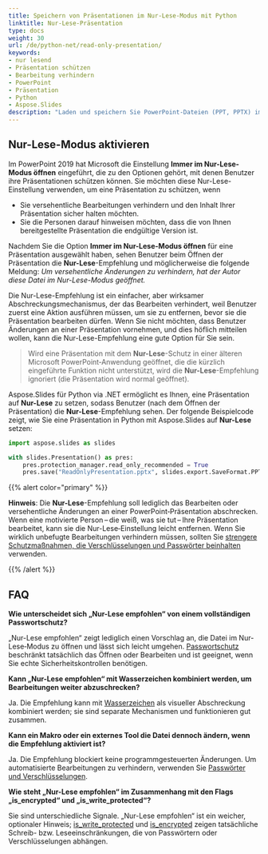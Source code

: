 ```yaml
---
title: Speichern von Präsentationen im Nur-Lese-Modus mit Python
linktitle: Nur-Lese-Präsentation
type: docs
weight: 30
url: /de/python-net/read-only-presentation/
keywords:
- nur lesend
- Präsentation schützen
- Bearbeitung verhindern
- PowerPoint
- Präsentation
- Python
- Aspose.Slides
description: "Laden und speichern Sie PowerPoint-Dateien (PPT, PPTX) im Nur-Lese-Modus mit Aspose.Slides für Python via .NET, um präzise Folienvorschauen zu erhalten, ohne Ihre Präsentationen zu verändern."
---
```


## **Nur-Lese-Modus aktivieren**

Im PowerPoint 2019 hat Microsoft die Einstellung **Immer im Nur-Lese-Modus öffnen** eingeführt, die zu den Optionen gehört, mit denen Benutzer ihre Präsentationen schützen können. Sie möchten diese Nur-Lese-Einstellung verwenden, um eine Präsentation zu schützen, wenn

- Sie versehentliche Bearbeitungen verhindern und den Inhalt Ihrer Präsentation sicher halten möchten.  
- Sie die Personen darauf hinweisen möchten, dass die von Ihnen bereitgestellte Präsentation die endgültige Version ist.  

Nachdem Sie die Option **Immer im Nur-Lese-Modus öffnen** für eine Präsentation ausgewählt haben, sehen Benutzer beim Öffnen der Präsentation die **Nur-Lese**-Empfehlung und möglicherweise die folgende Meldung: *Um versehentliche Änderungen zu verhindern, hat der Autor diese Datei im Nur-Lese-Modus geöffnet.*

Die Nur-Lese-Empfehlung ist ein einfacher, aber wirksamer Abschreckungsmechanismus, der das Bearbeiten verhindert, weil Benutzer zuerst eine Aktion ausführen müssen, um sie zu entfernen, bevor sie die Präsentation bearbeiten dürfen. Wenn Sie nicht möchten, dass Benutzer Änderungen an einer Präsentation vornehmen, und dies höflich mitteilen wollen, kann die Nur-Lese-Empfehlung eine gute Option für Sie sein.

> Wird eine Präsentation mit dem **Nur-Lese**-Schutz in einer älteren Microsoft PowerPoint‑Anwendung geöffnet, die die kürzlich eingeführte Funktion nicht unterstützt, wird die **Nur-Lese**-Empfehlung ignoriert (die Präsentation wird normal geöffnet).

Aspose.Slides für Python via .NET ermöglicht es Ihnen, eine Präsentation auf **Nur-Lese** zu setzen, sodass Benutzer (nach dem Öffnen der Präsentation) die **Nur-Lese**-Empfehlung sehen. Der folgende Beispielcode zeigt, wie Sie eine Präsentation in Python mit Aspose.Slides auf **Nur-Lese** setzen:

```py
import aspose.slides as slides

with slides.Presentation() as pres:
    pres.protection_manager.read_only_recommended = True
    pres.save("ReadOnlyPresentation.pptx", slides.export.SaveFormat.PPTX)
```

{{% alert color="primary" %}} 

**Hinweis**: Die **Nur-Lese**-Empfehlung soll lediglich das Bearbeiten oder versehentliche Änderungen an einer PowerPoint‑Präsentation abschrecken. Wenn eine motivierte Person – die weiß, was sie tut – Ihre Präsentation bearbeitet, kann sie die Nur-Lese‑Einstellung leicht entfernen. Wenn Sie wirklich unbefugte Bearbeitungen verhindern müssen, sollten Sie [strengere Schutzmaßnahmen, die Verschlüsselungen und Passwörter beinhalten](https://docs.aspose.com/slides/python-net/password-protected-presentation/) verwenden. 

{{% /alert %}} 

## **FAQ**

**Wie unterscheidet sich „Nur-Lese empfohlen“ von einem vollständigen Passwortschutz?**

„Nur-Lese empfohlen“ zeigt lediglich einen Vorschlag an, die Datei im Nur-Lese‑Modus zu öffnen und lässt sich leicht umgehen. [Passwortschutz](/slides/de/python-net/password-protected-presentation/) beschränkt tatsächlich das Öffnen oder Bearbeiten und ist geeignet, wenn Sie echte Sicherheitskontrollen benötigen.

**Kann „Nur-Lese empfohlen“ mit Wasserzeichen kombiniert werden, um Bearbeitungen weiter abzuschrecken?**

Ja. Die Empfehlung kann mit [Wasserzeichen](/slides/de/python-net/watermark/) als visueller Abschreckung kombiniert werden; sie sind separate Mechanismen und funktionieren gut zusammen.

**Kann ein Makro oder ein externes Tool die Datei dennoch ändern, wenn die Empfehlung aktiviert ist?**

Ja. Die Empfehlung blockiert keine programmgesteuerten Änderungen. Um automatisierte Bearbeitungen zu verhindern, verwenden Sie [Passwörter und Verschlüsselungen](/slides/de/python-net/password-protected-presentation/).

**Wie steht „Nur-Lese empfohlen“ im Zusammenhang mit den Flags „is_encrypted“ und „is_write_protected“?**

Sie sind unterschiedliche Signale. „Nur-Lese empfohlen“ ist ein weicher, optionaler Hinweis; [is_write_protected](https://reference.aspose.com/slides/python-net/aspose.slides/protectionmanager/is_write_protected/) und [is_encrypted](https://reference.aspose.com/slides/python-net/aspose.slides/protectionmanager/is_encrypted/) zeigen tatsächliche Schreib- bzw. Leseeinschränkungen, die von Passwörtern oder Verschlüsselungen abhängen.